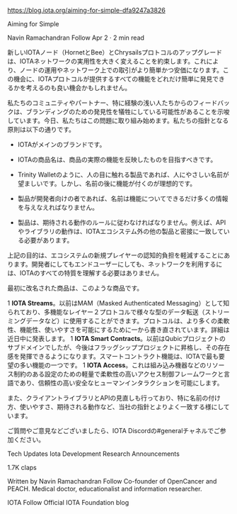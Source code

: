 https://blog.iota.org/aiming-for-simple-dfa9247a3826

Aiming for Simple

Navin Ramachandran
Follow
Apr 2 · 2 min read

<!--
The new IOTA nodes (Hornet and Bee) and the Chrysalis protocol upgrade promise a significant step-change in the utility of the IOTA network. This will make it easier and cheaper to run nodes, and to transact on the network. So this is perhaps a good time to also think about how easy it is to discover and use all the functionality that the IOTA protocol affords.
-->
新しいIOTAノード（HornetとBee）とChrysailsプロトコルのアップグレードは、IOTAネットワークの実用性を大きく変えることを約束します。これにより、ノードの運用やネットワーク上での取引がより簡単かつ安価になります。この機会に、IOTAプロトコルが提供するすべての機能をどれだけ簡単に発見できるかを考えるのも良い機会かもしれません。

<!--
Feedback from our community and partners, particularly those less experienced, suggests that we may have sacrificed discoverability for the sake of branding. Today, we begin to address this. Our guiding principles are as follows:
-->
私たちのコミュニティやパートナー、特に経験の浅い人たちからのフィードバックは、ブランディングのための発見性を犠牲にしている可能性があることを示唆しています。今日、私たちはこの問題に取り組み始めます。私たちの指針となる原則は以下の通りです。

<!--
- IOTA is the main brand.

- IOTA product names should aim to reflect the actual function of the product.

- If the product is human-facing, such as a wallet, then a memorable human-friendly name is desirable. The name, however, should ideally be followed by the function. eg Trinity Wallet.

- If the product is developer-facing, the name should give as much information as possible about the function.

- Products should adhere to the norms of expected behaviour. For example, API and library behaviour should closely match other products outside the IOTA ecosystem.
-->
- IOTAがメインのブランドです。

- IOTAの商品名は、商品の実際の機能を反映したものを目指すべきです。

- Trinity Walletのように、人の目に触れる製品であれば、人にやさしい名前が望ましいです。しかし、名前の後に機能が付くのが理想的です。

- 製品が開発者向けの者であれば、名前は機能についてできるだけ多くの情報を与えなえればなりません。

- 製品は、期待される動作のルールに従わなければなりません。例えば、APIやライブラリの動作は、IOTAエコシステム外の他の製品と密接に一致している必要があります。

<!--
The aim of the above is to reduce the cognitive burden on new players in the ecosystem. You should not need to understand all the idiosyncrasies of IOTA, in order to use the network, either as a developer or an end-user.
-->
上記の目的は、エコシステムの新規プレイヤーの認知的負担を軽減することにあります。開発者にしてもエンドユーザーにしても、ネットワークを利用するには、IOTAのすべての特質を理解する必要はありません。

<!--
The first products to be renamed will be:
-->
最初に改名された商品は、このような商品です。

<!--
1 **IOTA Streams**. Previously known as MAM (Masked Authenticated Messaging), this is a multi-functional layer 2 protocol, which can be used for different types of data transmission (eg streaming data). The protocol has been rewritten from the ground up to allow a lot more flexibility, functionality and ease of use. More on this very soon.
1 **IOTA Smart Contracts**. Previously a sub-domain of the Qubic project, this will now be elevated to a flagship project to give it the deserved visibility. Smart contract functionality is one of the most requested features on IOTA.
1 **IOTA Access**. This is a lightweight and highly flexible access-control framework and language for resource-constrained settings, such as embedded devices, allowing reliable and secure human-machine interactions.
-->
1 **IOTA Streams**。以前はMAM（Masked Authenticated Messaging）として知られており、多機能なレイヤー２プロトコルで様々な型のデータ転送（ストリーミングデータなど）に使用することができます。プロトコルは、より多くの柔軟性、機能性、使いやすさを可能にするために一から書き直されています。詳細は近日中に発表します。
1 **IOTA Smart Contracts**。以前はQubicプロジェクトのサブドメインでしたが、今後はフラッグシッププロジェクトに昇格し、その存在感を発揮できるようになります。スマートコントラクト機能は、IOTAで最も要望の多い機能の一つです。
1 **IOTA Access**。これは組み込み機器などのリソース制約のある設定のための軽量で柔軟性の高いアクセス制御フレームワークと言語であり、信頼性の高い安全なヒューマンインタラクションを可能にします。

<!--
We are also undertaking a review of our client libraries and APIs, to better match our guiding principles, especially with regards to naming, ease of use and expected behaviour.
-->
また、クライアントライブラリとAPIの見直しも行っており、特に名前の付け方、使いやすさ、期待される動作など、当社の指針とよりよく一致する様にしています。

<!--
If you have any questions, suggestions or other feedback, please join us on the #general channel of the IOTA Discord.
-->
ご質問やご意見などございましたら、IOTA Discordの#generalチャネルでご参加ください。

Tech Updates
Iota
Development
Research
Announcements

1.7K claps






Written by
Navin Ramachandran
Follow
Co-founder of OpenCancer and PEACH. Medical doctor, educationalist and information researcher.


IOTA
Follow
Official IOTA Foundation blog
